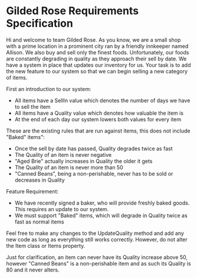 # Gilded Rose Requirements Specification

Hi and welcome to team Gilded Rose. As you know, we are a small shop with a prime location in a
prominent city ran by a friendly innkeeper named Allison. We also buy and sell only the finest foods.
Unfortunately, our foods are constantly degrading in quality as they approach their sell by date. We
have a system in place that updates our inventory for us. Your task is to add the new feature to our
system so that we can begin selling a new category of items.

First an introduction to our system:
  - All items have a SellIn value which denotes the number of days we have to sell the item
  - All items have a Quality value which denotes how valuable the item is
  - At the end of each day our system lowers both values for every item

These are the existing rules that are run against items, this does not include "Baked" items":
  - Once the sell by date has passed, Quality degrades twice as fast
  - The Quality of an item is never negative
  - "Aged Brie" actually increases in Quality the older it gets
  - The Quality of an item is never more than 50
  - "Canned Beans", being a non-perishable, never has to be sold or decreases in Quality

Feature Requirement:
  - We have recently signed a baker, who will provide freshly baked goods. This requires an update to our system.
  - We must support "Baked" items, which will degrade in Quality twice as fast as normal items

Feel free to make any changes to the UpdateQuality method and add any new code as long as everything
still works correctly. However, do not alter the Item class or Items property.

Just for clarification, an item can never have its Quality increase above 50, however "Canned Beans" is a
non-perishable item and as such its Quality is 80 and it never alters.
